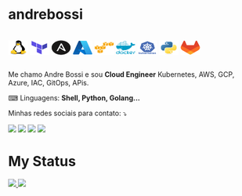# andrebossi
<div style="display: inline_block" align="left"><br>
  <img align="center" alt="linux" height="30" width="40" src="https://raw.githubusercontent.com/devicons/devicon/master/icons/linux/linux-original.svg">
  <img align="center" alt="terraform" height="30" width="40" src="https://raw.githubusercontent.com/devicons/devicon/master/icons/terraform/terraform-original.svg">
  <img align="center" alt="ansible" height="30" width="40" src="https://raw.githubusercontent.com/devicons/devicon/master/icons/ansible/ansible-original.svg">
  <img align="center" alt="azure" height="30" width="40" src="https://raw.githubusercontent.com/devicons/devicon/master/icons/azure/azure-original.svg">
  <img align="center" alt="amazon" height="30" width="40" src="https://raw.githubusercontent.com/devicons/devicon/master/icons/amazonwebservices/amazonwebservices-original.svg">
  <img align="center" alt="docker" height="30" width="40" src="https://raw.githubusercontent.com/devicons/devicon/master/icons/docker/docker-plain-wordmark.svg">
  <img align="center" alt="kubernetes" height="30" width="40" src="https://raw.githubusercontent.com/devicons/devicon/master/icons/kubernetes/kubernetes-plain-wordmark.svg">
  <img align="center" alt="gitlab" height="30" width="40" src="https://raw.githubusercontent.com/devicons/devicon/master/icons/python/python-original.svg">
  <img align="center" alt="gitlab" height="30" width="40" src="https://raw.githubusercontent.com/devicons/devicon/master/icons/gitlab/gitlab-original.svg">
</div>
<br>
<p align="left"> 
  Me chamo Andre Bossi e sou <strong>Cloud Engineer</strong> Kubernetes, AWS, GCP, Azure, IAC, GitOps, APis.<br>
</p>

<p align="left">
  ⌨ Linguagens: <strong>Shell, Python, Golang...</strong>
</p>

<p align="left">
  Minhas redes sociais para contato: ⤵️
</p>

<p align="left">
  <a href="mailto:andre@my-website.com?subject=Big%20News&body=Hi,%0D%0A%0D%0A" alt="Gmail">
  <img src="https://img.shields.io/badge/-Gmail-FF0000?style=flat-square&labelColor=FF0000&logo=gmail&logoColor=white"/></a>

  <a href="https://www.linkedin.com/in/andrebossijr" target="_blank">
  <img src="https://img.shields.io/badge/-LinkedIn-%230077B5?style=flat-square&logo=linkedin&logoColor=white" target="_blank"></a>

  <a href="https://discordapp.com/users/Andre%20Bossi#0968" alt="Discord">
  <img src="https://img.shields.io/badge/-Discord-7289da?style=flat-square&labelColor=7289da&logo=discord&logoColor=white&link='https://discordapp.com/users/Andre%20Bossi#0968'"/></a>

  <a href="https://twitter.com/bossiandre" alt="Twitter">
  <img src="https://img.shields.io/badge/-Twitter-55acee?style=flat-square&labelColor=55acee&logo=twitter&logoColor=white&link='https://twitter.com/bossiandre'"/></a>
</p>

# My Status
<div>
  <a href="https://github.com/andrebossi">
  <img height="200em" src="https://github-readme-stats.vercel.app/api?username=andrebossi&show_icons=true&theme=default&include_all_commits=true&count_private=true"/>
  <img height="180em" src="https://github-readme-stats.vercel.app/api/top-langs/?username=andrebossi&layout=compact&langs_count=7&theme=default"/>
</div>
